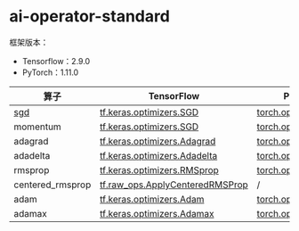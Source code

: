 # ai-operator-standard

框架版本：
* Tensorflow：2.9.0
* PyTorch：1.11.0
<!-- * MindSpore：xxx -->
<!-- * Paddle：xxx -->

| 算子             | TensorFlow                                                                                                                    | PyTorch                                                                                                                           | MindSpore | Paddle |
| ---------------- | ----------------------------------------------------------------------------------------------------------------------------- | --------------------------------------------------------------------------------------------------------------------------------- | --------- | ------ |
| [sgd](./%E7%AE%97%E5%AD%90%E6%A0%87%E5%87%86/%E6%A0%87%E5%87%86/%E4%BC%98%E5%8C%96%E5%99%A8/%E4%BC%98%E5%8C%96%E5%99%A8%E7%AE%97%E5%AD%90%E6%A0%87%E5%87%86.md#ppp)              | [tf.keras.optimizers.SGD](https://tensorflow.google.cn/versions/r2.9/api_docs/python/tf/keras/optimizers/SGD)                 | [torch.optim.SGD](https://pytorch.org/docs/1.11/generated/torch.optim.SGD.html?highlight=sgd#torch.optim.SGD)                     |           |        |
| momentum         | [tf.keras.optimizers.SGD](https://tensorflow.google.cn/versions/r2.9/api_docs/python/tf/keras/optimizers/SGD)                 | [torch.optim.SGD](https://pytorch.org/docs/1.11/generated/torch.optim.SGD.html?highlight=sgd#torch.optim.SGD)                     |           |        |
| adagrad          | [tf.keras.optimizers.Adagrad](https://tensorflow.google.cn/versions/r2.9/api_docs/python/tf/keras/optimizers/Adagrad)         | [torch.optim.Adagrad](https://pytorch.org/docs/1.11/generated/torch.optim.Adagrad.html?highlight=adagrad#torch.optim.Adagrad)     |           |        |
| adadelta         | [tf.keras.optimizers.Adadelta](https://tensorflow.google.cn/versions/r2.9/api_docs/python/tf/keras/optimizers/Adadelta)       | [torch.optim.Adadelta](https://pytorch.org/docs/1.11/generated/torch.optim.Adadelta.html?highlight=adadelta#torch.optim.Adadelta) |           |        |
| rmsprop          | [tf.keras.optimizers.RMSprop](https://tensorflow.google.cn/versions/r2.9/api_docs/python/tf/keras/optimizers/RMSprop)         | [torch.optim.RMSprop](https://pytorch.org/docs/1.11/generated/torch.optim.RMSprop.html?highlight=rmspro#torch.optim.RMSprop)      |           |        |
| centered_rmsprop | [tf.raw_ops.ApplyCenteredRMSProp](https://tensorflow.google.cn/versions/r2.9/api_docs/python/tf/raw_ops/ApplyCenteredRMSProp) | /                                                                                                                                 |           |        |
| adam             | [tf.keras.optimizers.Adam](https://tensorflow.google.cn/versions/r2.9/api_docs/python/tf/keras/optimizers/Adam)               | [torch.optim.Adam](https://pytorch.org/docs/1.11/generated/torch.optim.Adam.html?highlight=adam#torch.optim.Adam)                 |           |        |
| adamax           | [tf.keras.optimizers.Adamax](https://tensorflow.google.cn/versions/r2.9/api_docs/python/tf/keras/optimizers/Adamax)           | [torch.optim.Adamax](https://pytorch.org/docs/1.11/generated/torch.optim.Adamax.html?highlight=adamax#torch.optim.Adamax)         |           |        |
